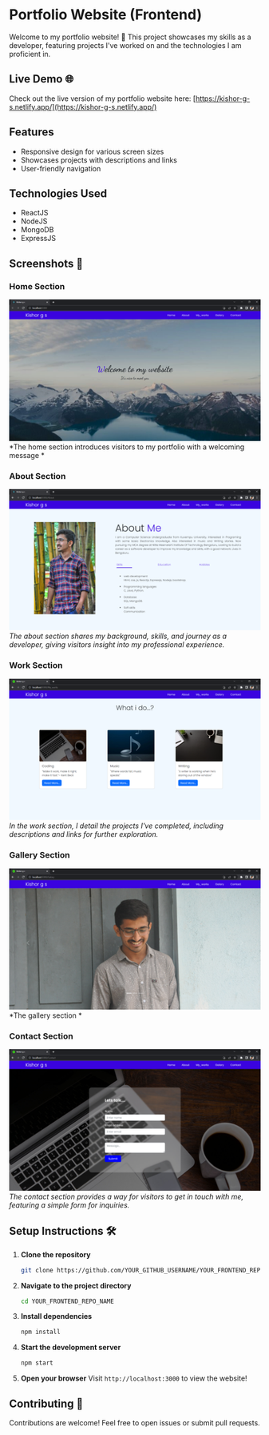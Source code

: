 # Portfolio Website (Frontend)

Welcome to my portfolio website! 🎉 This project showcases my skills as a developer, featuring projects I've worked on and the technologies I am proficient in.

## Live Demo 🌐

Check out the live version of my portfolio website here: [https://kishor-g-s.netlify.app/](https://kishor-g-s.netlify.app/)

## Features

- Responsive design for various screen sizes
- Showcases projects with descriptions and links
- User-friendly navigation

## Technologies Used

- ReactJS
- NodeJS
- MongoDB
- ExpressJS

## Screenshots 📸

### Home Section
![Home Section](img/home.png)
*The home section introduces visitors to my portfolio with a welcoming message *

### About Section
![About Section](img/about.png)
*The about section shares my background, skills, and journey as a developer, giving visitors insight into my professional experience.*

### Work Section
![Work Section](img/work.png)
*In the work section, I detail the projects I've completed, including descriptions and links for further exploration.*

### Gallery Section
![Gallery Section](img/galary.png)
*The gallery section *

### Contact Section
![Contact Section](img/contact.png)
*The contact section provides a way for visitors to get in touch with me, featuring a simple form for inquiries.*


## Setup Instructions 🛠️

1. **Clone the repository**

   ```bash
   git clone https://github.com/YOUR_GITHUB_USERNAME/YOUR_FRONTEND_REPO_NAME.git
   ```

2. **Navigate to the project directory**

   ```bash
   cd YOUR_FRONTEND_REPO_NAME
   ```

3. **Install dependencies**

   ```bash
   npm install
   ```

4. **Start the development server**

   ```bash
   npm start
   ```

5. **Open your browser**
   Visit `http://localhost:3000` to view the website!

## Contributing 🤝

Contributions are welcome! Feel free to open issues or submit pull requests.

